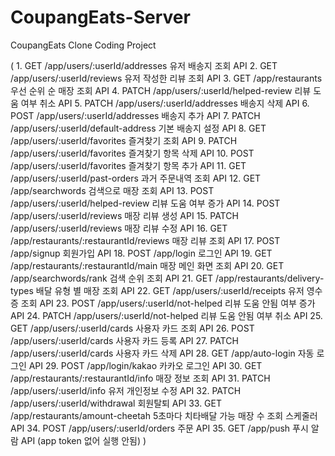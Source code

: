 # CoupangEats-Server
CoupangEats Clone Coding Project

<p>(
1.  GET	/app/users/:userId/addresses	유저 배송지 조회 API
2.  GET	/app/users/:userId/reviews	유저 작성한 리뷰 조회 API
3.  GET	/app/restaurants	우선 순위 순 매장 조회 API
4.  PATCH	/app/users/:userId/helped-review	리뷰 도움 여부 취소 API
5.  PATCH	/app/users/:userId/addresses	배송지 삭제 API
6.	POST	/app/users/:userId/addresses	배송지 추가 API
7.	PATCH	/app/users/:userId/default-address	기본 배송지 설정 API
8.	GET	/app/users/:userId/favorites	즐겨찾기 조회 API
9.  PATCH	/app/users/:userId/favorites	즐겨찾기 항목 삭제 API
10.	POST	/app/users/:userId/favorites	즐겨찾기 항목 추가 API
11.	GET	/app/users/:userId/past-orders	과거 주문내역 조회 API
12.	GET	/app/searchwords	검색으로 매장 조회 API
13.	POST	/app/users/:userId/helped-review	리뷰 도움 여부 증가 API
14.	POST	/app/users/:userId/reviews	매장 리뷰 생성 API
15.	PATCH	/app/users/:userId/reviews	매장 리뷰 수정 API
16.	GET	/app/restaurants/:restaurantId/reviews	매장 리뷰 조회 API
17.	POST	/app/signup	회원가입 API
18.	POST	/app/login	로그인 API
19.	GET	/app/restaurants/:restaurantId/main	매장 메인 화면 조회 API
20.	GET	/app/searchwords/rank	검색 순위 조회 API
21.	GET	/app/restaurants/delivery-types	배달 유형 별 매장 조회 API
22.	GET	/app/users/:userId/receipts	유저 영수증 조회 API
23.	POST	/app/users/:userId/not-helped	리뷰 도움 안됨 여부 증가 API
24.	PATCH	/app/users/:userId/not-helped	리뷰 도움 안됨 여부 취소 API
25.	GET	/app/users/:userId/cards	사용자 카드 조회 API
26.	POST	/app/users/:userId/cards	사용자 카드 등록 API
27.	PATCH	/app/users/:userId/cards	사용자 카드 삭제 API
28.	GET	/app/auto-login	자동 로그인 API
29.	POST	/app/login/kakao	카카오 로그인 API
30.	GET	/app/restaurants/:restaurantId/info	매장 정보 조회 API
31.	PATCH	/app/users/:userId/info	유저 개인정보 수정 API
32.	PATCH	/app/users/:userId/withdrawal	회원탈퇴 API
33.	GET	/app/restaurants/amount-cheetah	5초마다 치타배달 가능 매장 수  조회 스케줄러 API
34.	POST	/app/users/:userId/orders	주문 API
35.	GET	/app/push	푸시 알람 API (app token 없어 실행 안됨)
)</p>
